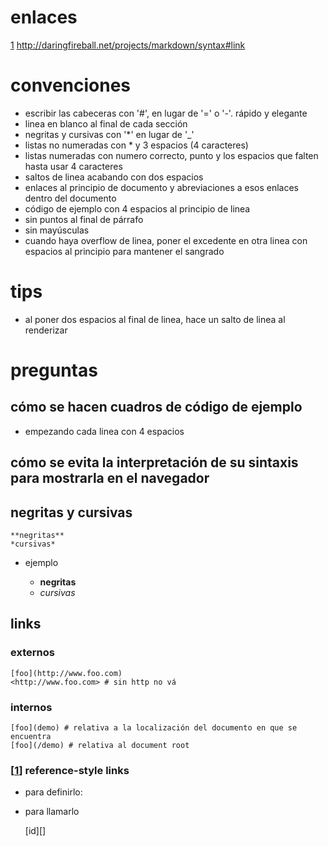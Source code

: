 # enlaces

[1]: http://daringfireball.net/projects/markdown/syntax#link
[1] <http://daringfireball.net/projects/markdown/syntax#link>  

# convenciones

*   escribir las cabeceras con '#', en lugar de '=' o '-'. rápido y elegante
*   linea en blanco al final de cada sección
*   negritas y cursivas con '*' en lugar de '_'
*   listas no numeradas con * y 3 espacios (4 caracteres)
*   listas numeradas con numero correcto, punto y los espacios que falten hasta 
    usar 4 caracteres
*   saltos de linea acabando con dos espacios
*   enlaces al principio de documento y abreviaciones a esos enlaces dentro del
    documento
*   código de ejemplo con 4 espacios al principio de linea
*   sin puntos al final de párrafo
*   sin mayúsculas
*   cuando haya overflow de linea, poner el excedente en otra linea con
    espacios al principio para mantener el sangrado

# tips

*   al poner dos espacios al final de linea, hace un salto de linea al renderizar

# preguntas

## cómo se hacen cuadros de código de ejemplo

*   empezando cada linea con 4 espacios

## cómo se evita la interpretación de su sintaxis para mostrarla en el navegador

## negritas y cursivas

    **negritas**
    *cursivas*

*   ejemplo

    *   **negritas**
    *   *cursivas*

## links

### externos

    [foo](http://www.foo.com)
    <http://www.foo.com> # sin http no vá

### internos

    [foo](demo) # relativa a la localización del documento en que se encuentra
    [foo](/demo) # relativa al document root

### [[1][]] reference-style links

*   para definirlo:

    [id]: http://sample.url

*   para llamarlo

    \[id][]




